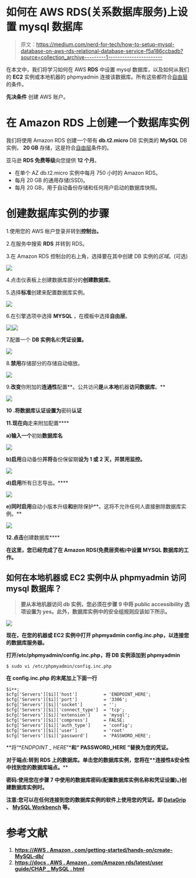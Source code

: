 # 如何在 AWS RDS(关系数据库服务)上设置 mysql 数据库

> 原文：<https://medium.com/nerd-for-tech/how-to-setup-mysql-database-on-aws-rds-relational-database-service-f5a186ccbadb?source=collection_archive---------1----------------------->

在本文中，我们将学习如何在 AWS **RDS** 中设置 mysql 数据库，以及如何从我们的 **EC2** 实例或本地机器的 phpmyadmin 连接该数据库。所有这些都符合[自由层](http://aws.amazon.com/free/)的条件。

**先决条件** 创建 AWS 账户。

# **在 Amazon RDS 上创建一个数据库实例**

我们将使用 Amazon RDS 创建一个带有 **db.t2.micro** DB 实例类的 **MySQL** DB 实例， **20 GB** 存储，这是符合[自由层](http://aws.amazon.com/free/)条件的。

亚马逊 **RDS 免费等级**向您提供 **12 个月**。

*   在单个 AZ db.t2.micro 实例中每月 750 小时的 Amazon RDS。
*   每月 20 GB 的通用存储(SSD)。
*   每月 20 GB，用于自动备份存储和任何用户启动的数据库快照。

# 创建数据库实例的步骤

1.使用您的 AWS 帐户登录并转到**控制台。**

2.在服务中搜索 **RDS** 并转到 RDS。

3.在 Amazon RDS 控制台的右上角，选择要在其中创建 DB 实例的*区域*。(可选)

![](img/0315f6af18a3c56c7cbf1905cb553073.png)

4.点击仪表板上创建数据库部分的**创建数据库**。

5.选择**标准**创建来配置数据库实例。

![](img/680510554f7ad16dfbe213221ba96cd4.png)

6.在引擎选项中选择 **MYSQL** ，在模板中选择**自由层**。

![](img/16afad39f4ebaf1347f6c51ee0d154da.png)![](img/f47982502d8559093da5783f2f21a869.png)

7.配置一个 **DB 实例名**和**凭证设置。**

![](img/5b0e367ddac0f77197f695b09934ae5a.png)

8.**禁用**存储部分的存储自动缩放。

![](img/c740b929d6e44a91f95613d8fc6d0fab.png)

9.**改变**你附加的**连通性**配置**。公共访问**是**从**本地**机器**访问数据库**。**

**![](img/ad43637a6a75c1fee567b78603c6f749.png)**

**10 .将数据库认证设置为**密码**认证**

**11.现在向**走来附加配置****

**a)输入一个**初始**数据库名**

**![](img/90693f674699bdec4fe02c3c00809fb6.png)**

**b)启用**自动备份**并将**备份保留期**设为 1 或 2 天，并禁用监控。**

**![](img/da76aef2dca0cd50e449fde189cea5fa.png)**

**d)启用**所有日志导出。****

**![](img/ecbd177d6b560ff484f79a5be54c0488.png)**

**e)同时启用**自动小版本升级**和**删除保护**。这将不允许任何人直接删除数据库实例。**

**![](img/6423bc4b14c47ae070781914fd8523ba.png)**

**12.点击**创建数据库****

**在这里，您已经完成了在 Amazon RDS(免费层资格)中设置 MYSQL 数据库的工作。**

## **如何在本地机器或 EC2 实例中从 phpmyadmin 访问 mysql 数据库？**

> **要从本地机器访问 db 实例，您必须在步骤 9 中将 public accessibility 选项设置为 yes。此外，数据库实例中的安全组规则应该如下所示。**

**![](img/d0f318f9366288bc79f95106bee02c78.png)**

**现在，在您的机器或 EC2 实例中打开 phpmyadmin config.inc.php，以连接您的数据库服务器。**

**打开/etc/phpmyadmin/config.inc.php，将 DB 实例添加到 phpmyadmin**

```
$ sudo vi /etc/phpmyadmin/config.inc.php
```

**在 config.inc.php 的末尾加上下面一行**

```
$i++;
$cfg['Servers'][$i]['host']          = 'ENDPOINT_HERE';
$cfg['Servers'][$i]['port']          = '3306';
$cfg['Servers'][$i]['socket']        = '';
$cfg['Servers'][$i]['connect_type']  = 'tcp';
$cfg['Servers'][$i]['extension']     = 'mysql';
$cfg['Servers'][$i]['compress']      = FALSE;
$cfg['Servers'][$i]['auth_type']     = 'config';
$cfg['Servers'][$i]['user']          = 'root'
$cfg['Servers'][$i]['password']      = 'PASSWORD_HERE';
```

**将“**ENDPOINT _ HERE*”***和“ **PASSWORD_HERE** ”替换为您的凭证。**

****对于端点**:转到 RDS 上的数据库。单击您的数据库实例，您将在**连接性&安全性中找到您的数据库端点。****

****密码**:使用您在步骤 7 中使用的数据库密码(配置数据库实例名称和**凭证设置**)。)创建数据库实例时。**

****注意**:您可以在任何连接到您的数据库实例的软件上使用您的凭证。即 [DataGrip](https://www.jetbrains.com/datagrip/) 、 [MySQL Workbench](https://dev.mysql.com/downloads/workbench/) 等。**

# ****参考文献****

1.  **[https://AWS . Amazon . com/getting-started/hands-on/create-MySQL-db/](https://aws.amazon.com/getting-started/hands-on/create-mysql-db/)**
2.  **[https://docs . AWS . Amazon . com/Amazon rds/latest/user guide/CHAP _ MySQL . html](https://docs.aws.amazon.com/AmazonRDS/latest/UserGuide/CHAP_MySQL.html)**